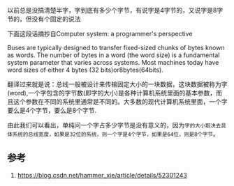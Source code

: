 
以前总是没搞清楚半字，字到底有多少个字节，有说字是4字节的，又说字是8字节的，但没有个固定的说法

下面这段话摘抄自Computer system: a programmer's perspective

Buses are typically designed to transfer fixed-sized chunks of bytes known as words. The
number of bytes in a word (the word size) is a fundamental system parameter that
varies across systems. Most machines today have word sizes of either 4 bytes (32
bits)or8bytes(64bits).

翻译过来就是说：总线一般被设计来传输固定大小的一块数据，这块数据被称为字(word),一个字包含的字节数(即字的大小)是各种计算机系统里面的基本参数，而且这个参数在不同的系统里通常是不同的。大多数的现代计算机系统里面，一个字要么是4个字节，要么是8个字节.



由此我们可以看出，单纯问一个字占多少字节是没有意义的，因为`字的大小取决去具体系统的总线宽度，如果是32位的系统，则一个字是4个字节，如果是64位，则是8个字节`。


## 参考
1. https://blog.csdn.net/hammer_xie/article/details/52301243